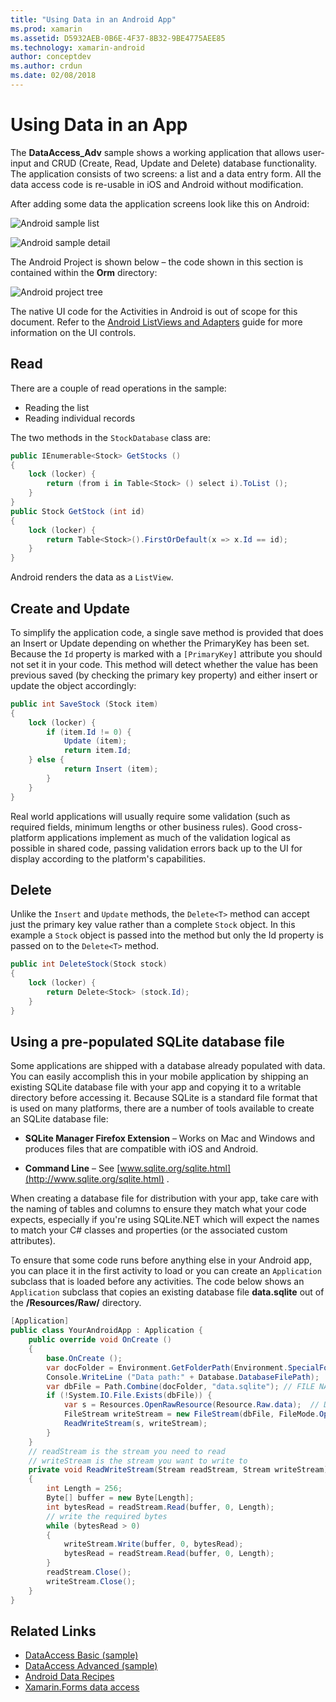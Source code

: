 ```yaml
---
title: "Using Data in an Android App"
ms.prod: xamarin
ms.assetid: D5932AEB-0B6E-4F37-8B32-9BE4775AEE85
ms.technology: xamarin-android
author: conceptdev
ms.author: crdun
ms.date: 02/08/2018
---
```


# Using Data in an App

The **DataAccess_Adv** sample shows a working application that allows
user-input and CRUD (Create, Read, Update and Delete) database
functionality. The application consists of two screens: a list and a
data entry form. All the data access code is re-usable in iOS and
Android without modification.

After adding some data the application screens look like this on Android:

![Android sample list](using-data-in-an-app-images/image11.png "Android sample list")

![Android sample detail](using-data-in-an-app-images/image12.png "Android sample detail")

The Android Project is shown below &ndash; the code shown in this section
is contained within the **Orm** directory:

![Android project tree](using-data-in-an-app-images/image14.png "Android project tree")

The native UI code for the Activities in Android is out of scope for
this document. Refer to the
[Android ListViews and Adapters](~/android/user-interface/layouts/list-view/index.md)
guide for more information on the UI controls.

## Read

There are a couple of read operations in the sample:

- Reading the list
- Reading individual records

The two methods in the `StockDatabase` class are:

```csharp
public IEnumerable<Stock> GetStocks ()
{
    lock (locker) {
        return (from i in Table<Stock> () select i).ToList ();
    }
}
public Stock GetStock (int id)
{
    lock (locker) {
        return Table<Stock>().FirstOrDefault(x => x.Id == id);
    }
}
```

Android renders the data as a `ListView`.

## Create and Update

To simplify the application code, a single save method is provided that
does an Insert or Update depending on whether the PrimaryKey has been
set. Because the `Id` property is marked with a `[PrimaryKey]`
attribute you should not set it in your code. This method will detect
whether the value has been previous saved (by checking the primary key
property) and either insert or update the object accordingly:

```csharp
public int SaveStock (Stock item)
{
    lock (locker) {
        if (item.Id != 0) {
            Update (item);
            return item.Id;
    } else {
            return Insert (item);
        }
    }
}
```

Real world applications will usually require some validation (such as
required fields, minimum lengths or other business rules). Good
cross-platform applications implement as much of the validation logical
as possible in shared code, passing validation errors back up to the UI
for display according to the platform's capabilities.

## Delete

Unlike the `Insert` and `Update` methods, the `Delete<T>` method can
accept just the primary key value rather than a complete `Stock`
object. In this example a `Stock` object is passed into the method but
only the Id property is passed on to the `Delete<T>` method.

```csharp
public int DeleteStock(Stock stock)
{
    lock (locker) {
        return Delete<Stock> (stock.Id);
    }
}
```

## Using a pre-populated SQLite database file

Some applications are shipped with a database already populated with
data. You can easily accomplish this in your mobile application by
shipping an existing SQLite database file with your app and copying it
to a writable directory before accessing it. Because SQLite is a
standard file format that is used on many platforms, there are a number
of tools available to create an SQLite database file:

- **SQLite Manager Firefox Extension** &ndash; Works on Mac and Windows
    and produces files that are compatible with iOS and Android.

- **Command Line** &ndash; See
    [www.sqlite.org/sqlite.html](http://www.sqlite.org/sqlite.html) .

When creating a database file for distribution with your app, take care
with the naming of tables and columns to ensure they match what your
code expects, especially if you're using SQLite.NET which will expect
the names to match your C# classes and properties (or the associated
custom attributes).

To ensure that some code runs before anything else in your Android app,
you can place it in the first activity to load or you can create an
`Application` subclass that is loaded before any activities. The code
below shows an `Application` subclass that copies an existing database
file **data.sqlite** out of the **/Resources/Raw/** directory.

```csharp
[Application]
public class YourAndroidApp : Application {
    public override void OnCreate ()
    {
        base.OnCreate ();
        var docFolder = Environment.GetFolderPath(Environment.SpecialFolder.Personal);
        Console.WriteLine ("Data path:" + Database.DatabaseFilePath);
        var dbFile = Path.Combine(docFolder, "data.sqlite"); // FILE NAME TO USE WHEN COPIED
        if (!System.IO.File.Exists(dbFile)) {
            var s = Resources.OpenRawResource(Resource.Raw.data);  // DATA FILE RESOURCE ID
            FileStream writeStream = new FileStream(dbFile, FileMode.OpenOrCreate, FileAccess.Write);
            ReadWriteStream(s, writeStream);
        }
    }
    // readStream is the stream you need to read
    // writeStream is the stream you want to write to
    private void ReadWriteStream(Stream readStream, Stream writeStream)
    {
        int Length = 256;
        Byte[] buffer = new Byte[Length];
        int bytesRead = readStream.Read(buffer, 0, Length);
        // write the required bytes
        while (bytesRead > 0)
        {
            writeStream.Write(buffer, 0, bytesRead);
            bytesRead = readStream.Read(buffer, 0, Length);
        }
        readStream.Close();
        writeStream.Close();
    }
}
```

## Related Links

- [DataAccess Basic (sample)](https://github.com/xamarin/mobile-samples/tree/master/DataAccess/Basic)
- [DataAccess Advanced (sample)](https://github.com/xamarin/mobile-samples/tree/master/DataAccess/Advanced)
- [Android Data Recipes](https://github.com/xamarin/recipes/tree/master/Recipes/android/data)
- [Xamarin.Forms data access](~/xamarin-forms/data-cloud/data/databases.md)
